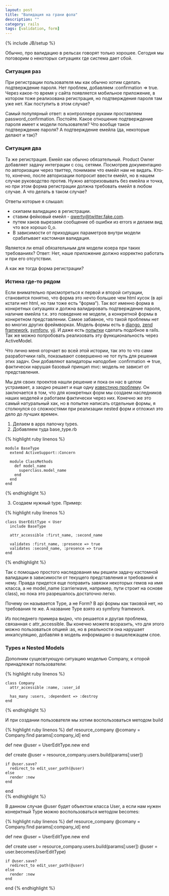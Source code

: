```yaml
---
layout: post
title: "Валидация на грани фола"
description: ""
category: rails
tags: [validation, form]
---
```

{% include JB/setup %}

Обычно, про валидацию в рельсах говорят только хорошее. Сегодня мы поговорим о некоторых ситуациях где система дает сбой.

### Ситуация раз
При регистрации пользователя мы как обычно хотим сделать подтверждение пароля. Нет проблем, добавляем :confirmation => true. Через какое-то время у сайта появляется мобильное приложение, в котором тоже реализована регистрация, но подтверждения пароля там уже нет. Как поступить в этом случае?

Самый популярный ответ: в контроллере руками проставляем password_confirmation. Постойте. Какое отношение подтверждение пароля имеет к модели пользователя? Что вообще такое подтверждение пароля? А подтверждение емейла (да, некоторые делают и так)?

### Ситуация два
Та же регистрация. Емейл как обычно обязательный. Product Owner добавляет задачу интеграции с соц. сетями. Посмотрев документацию по авторизации через твиттер, понимаем что емейл нам не видать. Кто-то, конечно, после авторизации попросит ввести емейл, но в нашем случае руководство против. Нужно авторизовывать без емейла и точка, но при этом форма регистрации должна требовать емейл в любом случае. А что делать в таком случае?

Ответы которые я слышал:
* скипаем валидацию в регистрации.
* ставим фейковый емейл - qwerty@twitter.fake.com.
* путем хаков вырезаем сообщение об ошибки из errors и делаем вид что все хорошо 0_o.
* В зависимости от приходящих параметров внутри модели срабатывает кастомная валидация.

Является ли email обязательным для модели юзера при таких требованиях? Ответ: Нет, наше приложение должно корректно работать и при его отсутствии.

А как же тогда форма регистрации?

### Истина где-то рядом

Если внимательно присмотреться к первой и второй ситуации, становится понятно, что форма это нечто большее чем html кусок (в api кстати нет html, но там тоже есть “форма”). Так вот именно форма в конкретных ситуациях и должна валидировать подтверждение пароля, наличие емейла т.к. это поведение не модели, а конкретной формы в конкретном представлении. Самое забавное, что такой проблемы нет во многих других фреймворках. Модель формы есть в <a href="https://docs.djangoproject.com/en/1.4/topics/forms/modelforms/">django</a>, <a href="http://framework.zend.com/manual/ru/zend.form.html">zend framework</a>, <a href="http://symfony.com/doc/current/book/forms.html">symfony</a>, <a href="http://www.yiiframework.com/wiki/97/extending-cactiveform-for-some-form-display-fixes-and-language-tweaks/">yii</a>. И даже есть <a href="https://github.com/tizoc/bureaucrat">попытки</a> сделать подобное в rails. Так же можно попробовать реализовать эту функциональность через ActiveModel.

Что лично меня огорчает во всей этой истории, так это то что сами разработчики rails, показывают совершенно не тот путь для решения этих задач. Они добавляют валидаторы наподобие :confirmation => true, фактически нарушая базовый принцип mvc: модель не зависит от представления.

Мы для своих проектов нашли решение и пока он нас в целом устраивает, а заодно решает и еще одну <a href="http://habrahabr.ru/post/139399/">известную проблему</a>. Он заключается в том, что для конкретных форм мы создаем наследников наших моделей и работаем фактически через них. Конечно же это самый натуральный хак, но в попытке написать отдельные формы, я столкнулся со сложностями при реализации nested форм и отложил это дело до лучших времен.

1. Делаем в apps папочку types.
2. Добавляем туда base_type.rb

{% highlight ruby linenos %}

    module BaseType
      extend ActiveSupport::Concern

      module ClassMethods
        def model_name
          superclass.model_name
        end
      end
    end

{% endhighlight %}

3. Создаем нужный type. Пример:

{% highlight ruby linenos %}

    class UserEditType < User
      include BaseType

      attr_accessible :first_name, :second_name

      validates :first_name, :presence => true
      validates :second_name, :presence => true
    end

{% endhighlight %}

Так с помощью простого наследования мы решили задачу кастомной валидации в зависимости от текущего представления и требований к нему. Правда придется еще поправить завязки некоторых гемов на имя класса, а не model_name (carrierwave, например, пути строит на основе class), но пока это разрешалось достаточно легко.

Почему он называется Type, а не Form? В api формы как таковой нет, но требования те же. А название Type взято из symfony framework.

Из последнего примера видно, что решается и другая проблема, связанная с attr_accessible. Вы конечно можете возразить, что для этого можно пользоваться опцией :as, но в реальности она нарушает инкапсуляцию, добавляя в модель информацию о вышележащем слое.

### Types и Nested Models

Дополним сущесвтующую ситуацию моделью Company, к оторой принадлежат пользователи:

{% highlight ruby linenos %}

    class Company
      attr_accessible :name, :user_id
        
      has_many :users, :dependent => :destroy
    end

{% endhighlight %}

И при создании пользователя мы хотим воспользоваться методом build

{% highlight ruby linenos %}
  def resource_company
    @comany = Company.find params[:company_id]
  end
  
  def new
    @user = UserEditType.new
  end
  
  def create
    @user = resource_company.users.build(params[:user])
    
    if @user.save?
      redirect_to edit_user_path(@user)
    else
      render :new
    end
  end  
{% endhighlight %}

В данном случае @user будет объектом класса User, а если нам нужен конерктный Type можно воспользоваться методом becomes:

{% highlight ruby linenos %}
  def resource_company
    @comany = Company.find params[:company_id]
  end
  
  def new
    @user = UserEditType.new
  end
  
  def create
    user = resource_company.users.build(params[:user])
    @user = user.becomes(UserEditType)
    
    if @user.save?
      redirect_to edit_user_path(@user)
    else
      render :new
    end
  end
{% endhighlight %}
